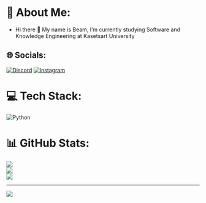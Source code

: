 
# 💫 About Me:
- Hi there 👋​ My name is Beam, I’m currently studying Software and Knowledge Engineering at Kasetsart University
## 🌐 Socials:
[![Discord](https://img.shields.io/badge/Discord-%237289DA.svg?logo=discord&logoColor=white)](https://discord.gg/614445964811304970) [![Instagram](https://img.shields.io/badge/Instagram-%23E4405F.svg?logo=Instagram&logoColor=white)](https://instagram.com/_bezilla) 

# 💻 Tech Stack:
![Python](https://img.shields.io/badge/python-3670A0?style=for-the-badge&logo=python&logoColor=ffdd54)
# 📊 GitHub Stats:
![](https://github-readme-stats.vercel.app/api?username=Peerapat6610545464&theme=dark&hide_border=false&include_all_commits=false&count_private=false)<br/>
![](https://github-readme-streak-stats.herokuapp.com/?user=Peerapat6610545464&theme=dark&hide_border=false)<br/>
![](https://github-readme-stats.vercel.app/api/top-langs/?username=Peerapat6610545464&theme=dark&hide_border=false&include_all_commits=false&count_private=false&layout=compact)

---
[![](https://visitcount.itsvg.in/api?id=Peerapat6610545464&icon=0&color=0)](https://visitcount.itsvg.in)

<!-- Proudly created with GPRM ( https://gprm.itsvg.in ) -->

